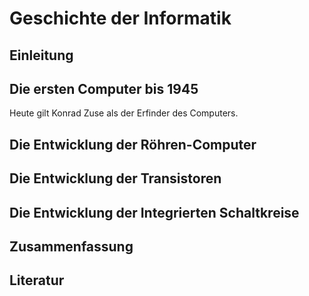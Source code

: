 # Geschichte der Informatik

## Einleitung

## Die ersten Computer bis 1945

Heute gilt Konrad Zuse als der Erfinder des Computers.

## Die Entwicklung der Röhren-Computer 

## Die Entwicklung der Transistoren

## Die Entwicklung der Integrierten Schaltkreise

## Zusammenfassung

## Literatur
